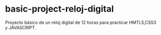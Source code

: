 # basic-project-reloj-digital
Proyecto básico de un reloj digital de 12 horas para practicar HMTL5,CSS3 y JAVASCRIPT.
